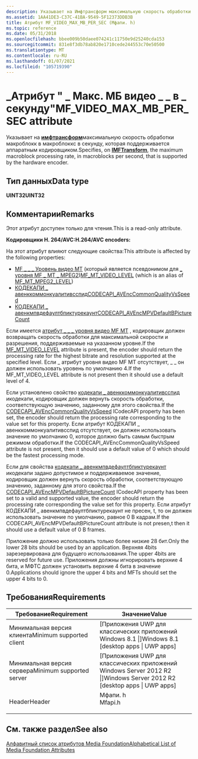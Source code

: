 ```yaml
---
description: Указывает на Имфтрансформ максимальную скорость обработки макроблокк в макроблоккс в секунду, которая поддерживается аппаратным кодировщиком.
ms.assetid: 1AA41DE3-C37C-41BA-9549-5F12373DDB3B
title: Атрибут MF_VIDEO_MAX_MB_PER_SEC (Мфапи. h)
ms.topic: reference
ms.date: 05/31/2018
ms.openlocfilehash: bbee009b50daee074241c11750e9d25240cda153
ms.sourcegitcommit: 831e8f3db78ab820e1710cede244553c70e50500
ms.translationtype: MT
ms.contentlocale: ru-RU
ms.lasthandoff: 01/07/2021
ms.locfileid: "105719390"
---
```

# <a name="mf_video_max_mb_per_sec-attribute"></a><span data-ttu-id="e98a5-103">\_Атрибут " \_ Макс. МБ видео \_ \_ в \_ секунду"</span><span class="sxs-lookup"><span data-stu-id="e98a5-103">MF\_VIDEO\_MAX\_MB\_PER\_SEC attribute</span></span>

<span data-ttu-id="e98a5-104">Указывает на [**имфтрансформ**](/windows/desktop/api/mftransform/nn-mftransform-imftransform)максимальную скорость обработки макроблокк в макроблоккс в секунду, которая поддерживается аппаратным кодировщиком.</span><span class="sxs-lookup"><span data-stu-id="e98a5-104">Specifies, on [**IMFTransform**](/windows/desktop/api/mftransform/nn-mftransform-imftransform), the maximum macroblock processing rate, in macroblocks per second, that is supported by the hardware encoder.</span></span>

## <a name="data-type"></a><span data-ttu-id="e98a5-105">Тип данных</span><span class="sxs-lookup"><span data-stu-id="e98a5-105">Data type</span></span>

<span data-ttu-id="e98a5-106">**UINT32**</span><span class="sxs-lookup"><span data-stu-id="e98a5-106">**UINT32**</span></span>

## <a name="remarks"></a><span data-ttu-id="e98a5-107">Комментарии</span><span class="sxs-lookup"><span data-stu-id="e98a5-107">Remarks</span></span>

<span data-ttu-id="e98a5-108">Этот атрибут доступен только для чтения.</span><span class="sxs-lookup"><span data-stu-id="e98a5-108">This is a read-only attribute.</span></span>

<span data-ttu-id="e98a5-109">**Кодировщики H. 264/AVC:**</span><span class="sxs-lookup"><span data-stu-id="e98a5-109">**H.264/AVC encoders:**</span></span>

<span data-ttu-id="e98a5-110">На этот атрибут влияют следующие свойства:</span><span class="sxs-lookup"><span data-stu-id="e98a5-110">This attribute is affected by the following properties:</span></span>

-   <span data-ttu-id="e98a5-111">[MF \_ \_ \_ Уровень видео MT](mf-mt-video-level.md) (который является псевдонимом для [ \_ уровня MF \_ MT \_ MPEG2](mf-mt-mpeg2-level-attribute.md))</span><span class="sxs-lookup"><span data-stu-id="e98a5-111">[MF\_MT\_VIDEO\_LEVEL](mf-mt-video-level.md) (which is an alias of [MF\_MT\_MPEG2\_LEVEL](mf-mt-mpeg2-level-attribute.md))</span></span>
-   [<span data-ttu-id="e98a5-112">КОДЕКАПИ \_ авенккоммонкуалитивсспид</span><span class="sxs-lookup"><span data-stu-id="e98a5-112">CODECAPI\_AVEncCommonQualityVsSpeed</span></span>](../directshow/avenccommonqualityvsspeed-property.md)
-   [<span data-ttu-id="e98a5-113">КОДЕКАПИ \_ авенкмпвдефаултбпиктурекаунт</span><span class="sxs-lookup"><span data-stu-id="e98a5-113">CODECAPI\_AVEncMPVDefaultBPictureCount</span></span>](../directshow/avencmpvdefaultbpicturecount-property.md)

<span data-ttu-id="e98a5-114">Если имеется [атрибут \_ \_ \_ уровня видео MF MT](mf-mt-video-level.md) , кодировщик должен возвращать скорость обработки для максимальной скорости и разрешения, поддерживаемые на указанном уровне.</span><span class="sxs-lookup"><span data-stu-id="e98a5-114">If the [MF\_MT\_VIDEO\_LEVEL](mf-mt-video-level.md) attribute is present, the encoder should return the processing rate for the highest bitrate and resolution supported at the specified level.</span></span> <span data-ttu-id="e98a5-115">Если \_ атрибут уровня видео MF MT отсутствует, \_ \_ он должен использовать уровень по умолчанию 4.</span><span class="sxs-lookup"><span data-stu-id="e98a5-115">If the MF\_MT\_VIDEO\_LEVEL attribute is not present then it should use a default level of 4.</span></span>

<span data-ttu-id="e98a5-116">Если установлено свойство [кодекапи \_ авенккоммонкуалитивсспид](../directshow/avenccommonqualityvsspeed-property.md) икодекапи, кодировщик должен вернуть скорость обработки, соответствующую значению, заданному для этого свойства.</span><span class="sxs-lookup"><span data-stu-id="e98a5-116">If the [CODECAPI\_AVEncCommonQualityVsSpeed](../directshow/avenccommonqualityvsspeed-property.md) ICodecAPI property has been set, the encoder should return the processing rate corresponding to the value set for this property.</span></span> <span data-ttu-id="e98a5-117">Если атрибут КОДЕКАПИ \_ авенккоммонкуалитивсспид отсутствует, он должен использовать значение по умолчанию 0, которое должно быть самым быстрым режимом обработки.</span><span class="sxs-lookup"><span data-stu-id="e98a5-117">If the CODECAPI\_AVEncCommonQualityVsSpeed attribute is not present, then it should use a default value of 0 which should be the fastest processing mode.</span></span>

<span data-ttu-id="e98a5-118">Если для свойства [кодекапи \_ авенкмпвдефаултбпиктурекаунт](../directshow/avencmpvdefaultbpicturecount-property.md) икодекапи задано допустимое и поддерживаемое значение, кодировщик должен вернуть скорость обработки, соответствующую значению, заданному для этого свойства.</span><span class="sxs-lookup"><span data-stu-id="e98a5-118">If the [CODECAPI\_AVEncMPVDefaultBPictureCount](../directshow/avencmpvdefaultbpicturecount-property.md) ICodecAPI property has been set to a valid and supported value, the encoder should return the processing rate corresponding the value set for this property.</span></span> <span data-ttu-id="e98a5-119">Если атрибут КОДЕКАПИ \_ авенкмпвдефаултбпиктурекаунт не пресен, t, то он должен использовать значение по умолчанию, равное 0 B кадрам.</span><span class="sxs-lookup"><span data-stu-id="e98a5-119">If the CODECAPI\_AVEncMPVDefaultBPictureCount attribute is not presen,t then it should use a default value of 0 B frames.</span></span>

<span data-ttu-id="e98a5-120">Приложение должно использовать только более низкие 28 бит.</span><span class="sxs-lookup"><span data-stu-id="e98a5-120">Only the lower 28 bits should be used by an application.</span></span> <span data-ttu-id="e98a5-121">Верхняя 4bits зарезервирована для будущего использования.</span><span class="sxs-lookup"><span data-stu-id="e98a5-121">The upper 4bits are reserved for future use.</span></span> <span data-ttu-id="e98a5-122">Приложения должны игнорировать верхние 4 бита, и МФТС должен установить верхние 4 бита в значение 0.</span><span class="sxs-lookup"><span data-stu-id="e98a5-122">Applications should ignore the upper 4 bits and MFTs should set the upper 4 bits to 0.</span></span>

## <a name="requirements"></a><span data-ttu-id="e98a5-123">Требования</span><span class="sxs-lookup"><span data-stu-id="e98a5-123">Requirements</span></span>



| <span data-ttu-id="e98a5-124">Требование</span><span class="sxs-lookup"><span data-stu-id="e98a5-124">Requirement</span></span> | <span data-ttu-id="e98a5-125">Значение</span><span class="sxs-lookup"><span data-stu-id="e98a5-125">Value</span></span> |
|-------------------------------------|------------------------------------------------------------------------------------|
| <span data-ttu-id="e98a5-126">Минимальная версия клиента</span><span class="sxs-lookup"><span data-stu-id="e98a5-126">Minimum supported client</span></span><br/> | <span data-ttu-id="e98a5-127">\[Приложения UWP для классических приложений Windows 8.1 \|\]</span><span class="sxs-lookup"><span data-stu-id="e98a5-127">Windows 8.1 \[desktop apps \| UWP apps\]</span></span><br/>                                |
| <span data-ttu-id="e98a5-128">Минимальная версия сервера</span><span class="sxs-lookup"><span data-stu-id="e98a5-128">Minimum supported server</span></span><br/> | <span data-ttu-id="e98a5-129">\[Приложения UWP для классических приложений Windows Server 2012 R2 \|\]</span><span class="sxs-lookup"><span data-stu-id="e98a5-129">Windows Server 2012 R2 \[desktop apps \| UWP apps\]</span></span><br/>                     |
| <span data-ttu-id="e98a5-130">Header</span><span class="sxs-lookup"><span data-stu-id="e98a5-130">Header</span></span><br/>                   | <dl> <span data-ttu-id="e98a5-131"><dt>Мфапи. h</dt></span><span class="sxs-lookup"><span data-stu-id="e98a5-131"><dt>Mfapi.h</dt></span></span> </dl> |



## <a name="see-also"></a><span data-ttu-id="e98a5-132">См. также раздел</span><span class="sxs-lookup"><span data-stu-id="e98a5-132">See also</span></span>

<dl> <dt>

[<span data-ttu-id="e98a5-133">Алфавитный список атрибутов Media Foundation</span><span class="sxs-lookup"><span data-stu-id="e98a5-133">Alphabetical List of Media Foundation Attributes</span></span>](alphabetical-list-of-media-foundation-attributes.md)
</dt> </dl>

 

 
